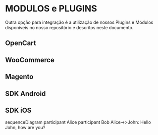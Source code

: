 MODULOS e PLUGINS
==================

Outra opção para integração é a utilização de nossos Plugins e Módulos disponíveis no nosso repositório e descritos neste documento.

OpenCart
--------

WooCommerce
-----------

Magento
-------

SDK Android
-----------

SDK iOS
-------

<div id='mermaid'>sequenceDiagram
	participant Alice
	participant Bob
	Alice->>John: Hello John, how are you?</div>